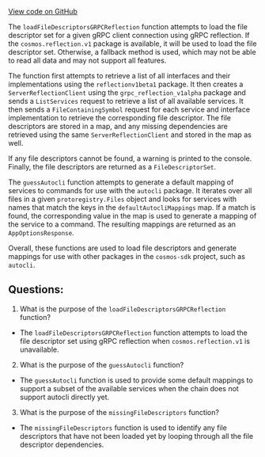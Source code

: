 [View code on GitHub](https://github.com/cosmos/cosmos-sdk.git/tools/hubl/internal/compat.go)

The `loadFileDescriptorsGRPCReflection` function attempts to load the file descriptor set for a given gRPC client connection using gRPC reflection. If the `cosmos.reflection.v1` package is available, it will be used to load the file descriptor set. Otherwise, a fallback method is used, which may not be able to read all data and may not support all features.

The function first attempts to retrieve a list of all interfaces and their implementations using the `reflectionv1beta1` package. It then creates a `ServerReflectionClient` using the `grpc_reflection_v1alpha` package and sends a `ListServices` request to retrieve a list of all available services. It then sends a `FileContainingSymbol` request for each service and interface implementation to retrieve the corresponding file descriptor. The file descriptors are stored in a map, and any missing dependencies are retrieved using the same `ServerReflectionClient` and stored in the map as well.

If any file descriptors cannot be found, a warning is printed to the console. Finally, the file descriptors are returned as a `FileDescriptorSet`.

The `guessAutocli` function attempts to generate a default mapping of services to commands for use with the `autocli` package. It iterates over all files in a given `protoregistry.Files` object and looks for services with names that match the keys in the `defaultAutocliMappings` map. If a match is found, the corresponding value in the map is used to generate a mapping of the service to a command. The resulting mappings are returned as an `AppOptionsResponse`.

Overall, these functions are used to load file descriptors and generate mappings for use with other packages in the `cosmos-sdk` project, such as `autocli`.
## Questions: 
 1. What is the purpose of the `loadFileDescriptorsGRPCReflection` function?
- The `loadFileDescriptorsGRPCReflection` function attempts to load the file descriptor set using gRPC reflection when `cosmos.reflection.v1` is unavailable.

2. What is the purpose of the `guessAutocli` function?
- The `guessAutocli` function is used to provide some default mappings to support a subset of the available services when the chain does not support autocli directly yet.

3. What is the purpose of the `missingFileDescriptors` function?
- The `missingFileDescriptors` function is used to identify any file descriptors that have not been loaded yet by looping through all the file descriptor dependencies.